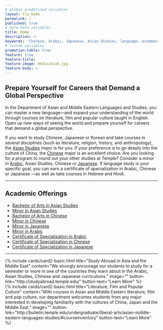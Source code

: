 ```yaml
---
# global predefined variables
layout: tla_home
permalink: /
published: true
# meta-data variables
title: Home
description: >-
keywords: 'Chinese, Arabic, Japanese, Asian Studies, language, academic offerings, major, minor, certificate'
# custom variables
promotion-table: true
feature: true
feature-title: 
feature-image: media/boat.jpg
feature-body: >-
---
```

## Prepare Yourself for Careers that Demand a Global Perspective
In the Department of Asian and Middle Eastern Languages and Studies, you can master a new language—and expand your understanding of the world through courses on literature, film and popular culture taught in English. Open up new ways of seeing the world and prepare yourself for careers that demand a global perspective.

If you want to study Chinese, Japanese or Korean and take courses in several disciplines (such as literature, religion, history, and anthropology), the [Asian Studies](https://www.cla.temple.edu/asian-studies/) major is for you. If your preference is to go deeply into the culture of China, the [Chinese](https://www.cla.temple.edu/chinese/) major is an excellent choice. Are you looking for a program to round out your other studies at Temple? Consider a minor in [Arabic](https://www.cla.temple.edu/arabic/), Asian Studies, Chinese or [Japanese](https://www.cla.temple.edu/japanese/). If language study is your specific goal, you can earn a certificate of specialization in Arabic, Chinese or Japanese —as well as take courses in Hebrew and Hindi.

___

## Academic Offerings

 - [Bachelor of Arts in Asian Studies](http://bulletin.temple.edu/undergraduate/liberal-arts/asian-studies/ba-asian-studies/)
 - [Minor in Asian Studies](http://bulletin.temple.edu/undergraduate/liberal-arts/asian-studies/asian-studies-minor/)
 - [Bachelor of Arts in Chinese](http://bulletin.temple.edu/undergraduate/liberal-arts/chinese/ba-chinese/)
 - [Minor in Chinese](http://bulletin.temple.edu/undergraduate/liberal-arts/chinese/minor-chinese/)
 - [Minor in Japanese](http://bulletin.temple.edu/undergraduate/liberal-arts/japanese/minor-japanese/)
 - [Minor in Arabic](http://bulletin.temple.edu/undergraduate/liberal-arts/arabic/arabic-minor/) 
 - [Certificate of Specialization in Arabic](http://bulletin.temple.edu/undergraduate/liberal-arts/certificate-programs/certificate-arabic/)
 - [Certificate of Specialization in Chinese](http://bulletin.temple.edu/undergraduate/liberal-arts/certificate-programs/certificate-chinese/)
 - [Certificate of Specialization in Japanese](http://bulletin.temple.edu/undergraduate/liberal-arts/certificate-programs/certificate-japanese/)
 
___

<div class="container">
 <div class="row">   
  <div class="col s12 m6">{% include cards/card2-basic.html
    title="Study Abroad in Asia and the Middle East"
    content="We strongly encourage our students to study for a semester or more in one of the countries they learn about in the Arabic, Asian Studies, Chinese and Japanese curriculums."
    image=""
    button-link="http://studyabroad.temple.edu/"
    button-text="Learn More" %}
  </div>
<div class="container">
 <div class="row">   
  <div class="col s12 m6">{% include cards/card2-basic.html
        title="Literature, Film and Popular Culture"
        content="With courses in Asian and Middle Eastern literature, film and pop culture, our department welcomes students from any major interested in developing familiarity with the cultures of China, Japan and the Middle East."
        image=""
        button-link="http://bulletin.temple.edu/undergraduate/liberal-arts/asian-middle-eastern-languages-studies/#courseinventory"
        button-text="Learn More" %}
      </div>
</div>
